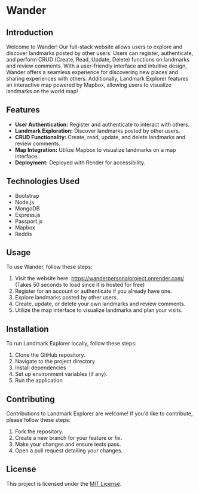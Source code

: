 # Wander

## Introduction

Welcome to Wander! Our full-stack website allows users to explore and discover landmarks posted by other users. Users can register, authenticate, and perform CRUD (Create, Read, Update, Delete) functions on landmarks and review comments. With a user-friendly interface and intuitive design, Wander offers a seamless experience for discovering new places and sharing experiences with others. Additionally, Landmark Explorer features an interactive map powered by Mapbox, allowing users to visualize landmarks on the world map!

## Features

- **User Authentication:** Register and authenticate to interact with others.
- **Landmark Exploration:** Discover landmarks posted by other users.
- **CRUD Functionality:** Create, read, update, and delete landmarks and review comments.
- **Map Integration:** Utilize Mapbox to visualize landmarks on a map interface.
- **Deployment:** Deployed with Render for accessibility. 

## Technologies Used
* Bootstrap
* Node.js
* MongoDB
* Express.js
* Passport.js
* Mapbox
* Reddis

 ## Usage

To use Wander, follow these steps:

1. Visit the website here: https://wanderpersonalproject.onrender.com/ (Takes 50 seconds to load since it is hosted for free)
2.  Register for an account or authenticate if you already have one.
3. Explore landmarks posted by other users.
4. Create, update, or delete your own landmarks and review comments.
5. Utilize the map interface to visualize landmarks and plan your visits. 

## Installation

To run Landmark Explorer locally, follow these steps:

1. Clone the GitHub repository.
2. Navigate to the project directory
3. Install dependencies
4. Set up environment variables (if any).
5. Run the application

## Contributing

Contributions to Landmark Explorer are welcome! If you'd like to contribute, please follow these steps:

1. Fork the repository.
2. Create a new branch for your feature or fix.
3. Make your changes and ensure tests pass.
4. Open a pull request detailing your changes.

## License

This project is licensed under the [MIT License](LICENSE).



